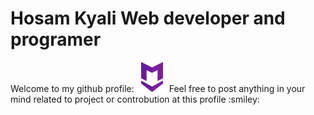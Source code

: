 <h1>Hosam Kyali Web developer and programer</h1>
Welcome to my github profile: 
          <a href="https://github.com/HosamKyali"><img src="https://github.com/adam-p/markdown-here/raw/master/src/common/images/icon48.png" alt="My profile"></a>
Feel free to post anything in your mind related to project or controbution at this profile :smiley:

